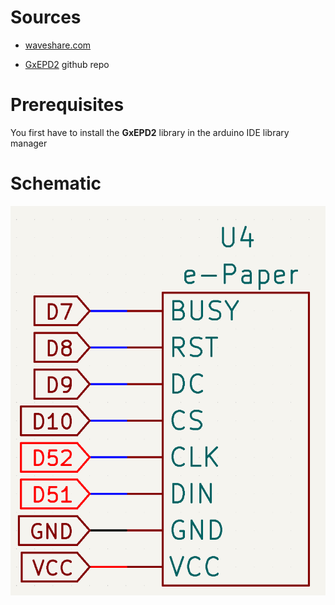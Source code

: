 # Sources

- [waveshare.com](https://www.waveshare.com/wiki/5.83inch_e-Paper_HAT_(B)_Manual#Working_With_Arduino)

- [GxEPD2](https://github.com/ZinggJM/GxEPD2) github repo

# Prerequisites

You first have to install the **GxEPD2** library in the arduino IDE library manager

# Schematic

![pinout](images/pinout.png)
